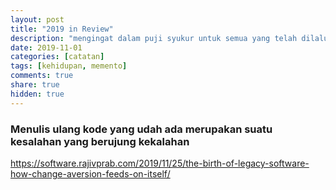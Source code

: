 ```yaml
---
layout: post
title: "2019 in Review"
description: "mengingat dalam puji syukur untuk semua yang telah dilalui ditahun 2019"
date: 2019-11-01
categories: [catatan]
tags: [kehidupan, memento]
comments: true
share: true
hidden: true
---
```


### Menulis ulang kode yang udah ada merupakan suatu kesalahan yang berujung kekalahan

https://software.rajivprab.com/2019/11/25/the-birth-of-legacy-software-how-change-aversion-feeds-on-itself/